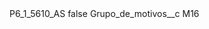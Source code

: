 <?xml version="1.0" encoding="UTF-8"?>
<CustomMetadata xmlns="http://soap.sforce.com/2006/04/metadata" xmlns:xsi="http://www.w3.org/2001/XMLSchema-instance" xmlns:xsd="http://www.w3.org/2001/XMLSchema">
    <label>P6_1_5610_AS</label>
    <protected>false</protected>
    <values>
        <field>Grupo_de_motivos__c</field>
        <value xsi:type="xsd:string">M16</value>
    </values>
</CustomMetadata>
